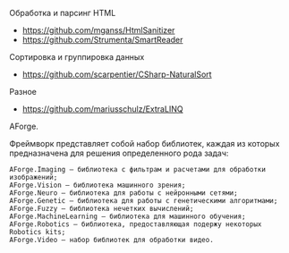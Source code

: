 Обработка и парсинг HTML

* https://github.com/mganss/HtmlSanitizer
* https://github.com/Strumenta/SmartReader

Сортировка и группировка данных

* https://github.com/scarpentier/CSharp-NaturalSort

Разное

* https://github.com/mariusschulz/ExtraLINQ


AForge.

Фреймворк представляет собой набор библиотек, каждая из которых предназначена для решения определенного рода задач:

    AForge.Imaging – библиотека с фильтрам и расчетами для обработки изображений;
    AForge.Vision – библиотека машинного зрения;
    AForge.Neuro – библиотека для работы с нейронными сетями;
    AForge.Genetic – библиотека для работы с генетическими алгоритмами;
    AForge.Fuzzy – библиотека нечетких вычислений;
    AForge.MachineLearning – библиотека для машинного обучения;
    AForge.Robotics – библиотека, предоставляющая подержу некоторых Robotics kits;
    AForge.Video – набор библиотек для обработки видео.
